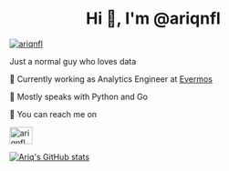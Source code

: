<h1 align="center">Hi 👋, I'm @ariqnfl</h1>
<p align="left"> <a href="https://twitter.com/ariqnfl" target="blank"><img src="https://img.shields.io/twitter/follow/ariqnfl?logo=twitter&style=for-the-badge" alt="ariqnfl" /></a> </p>

Just a normal guy who loves data

🏢 Currently working as Analytics Engineer at [Evermos](https://evermos.com)

💬 Mostly speaks with Python and Go

📱 You can reach me on

<a href="https://linkedin.com/in/ariq-naufal" target="blank"><img align="center" src="https://cdn.jsdelivr.net/npm/simple-icons@3.0.1/icons/linkedin.svg" alt="ariqnfl" height="30" width="40" /></a>

[![Ariq's GitHub stats](https://github-readme-stats.vercel.app/api?username=ariqnfl)](https://github.com/anuraghazra/github-readme-stats)

